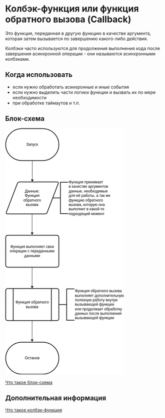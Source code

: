 # Колбэк-функция или функция обратного вызова (Callback)

Это функция, переданная в другую функцию в качестве аргумента,
которая затем вызывается по завершению какого-либо действия.

Колбэки часто используются для продолжения выполнения кода
после завершения асинхронной операции - они называются асинхронными колбэками.

## Когда использовать

- если нужно обработать асинхронные и иные события
- если нужно выделить части логики функции и вызвать их по мере необходимости
- при обработке таймаутов и т.п.

## Блок-схема

![Блок-схема функции обратного вызова](https://github.com/evgenylyozin/patterns/blob/43da61221bb97fc44f5d1d05e3f5c512832dafdc/docs/fp-patterns/flowcharts/callback.png)

[Что такое блок-схема](https://github.com/evgenylyozin/patterns/blob/48f6815cb43aa7cf366156fe23d47cdbaccbe3eb/docs/flowchart.md)

## Дополнительная информация

[Что такое колбэк-функция](https://developer.mozilla.org/ru/docs/Glossary/Callback_function)
